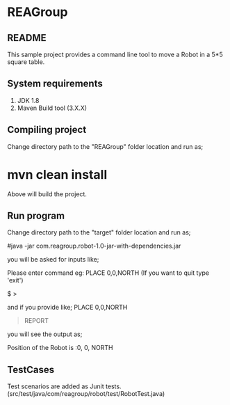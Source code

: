 # REAGroup

README
-----
This sample project provides a command line tool to move a Robot in a 5*5 square table.


System requirements
-------------------

1. JDK 1.8
2. Maven Build tool (3.X.X)


Compiling project
----------------
Change directory path to the "REAGroup" folder location and run as;
# mvn clean install

Above will build the project.

Run program
------------
Change directory path to the "target" folder location and run as;

#java -jar com.reagroup.robot-1.0-jar-with-dependencies.jar

you will be asked for inputs  like;

Please enter command  eg: PLACE 0,0,NORTH (If you want to quit type 'exit') 

 $ >

and if you provide like;
PLACE 0,0,NORTH
> REPORT

you will see the output as;

Position of the Robot is :0, 0, NORTH
 

TestCases
---------

Test scenarios are added as Junit tests.(src/test/java/com/reagroup/robot/test/RobotTest.java)

